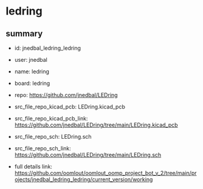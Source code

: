 # ledring
 
## summary 
* id: jnedbal_ledring_ledring
* user: jnedbal
* name: ledring
* board: ledring
* repo: https://github.com/jnedbal/LEDring
* src_file_repo_kicad_pcb: LEDring.kicad_pcb
* src_file_repo_kicad_pcb_link: https://github.com/jnedbal/LEDring/tree/main/LEDring.kicad_pcb


* src_file_repo_sch: LEDring.sch
* src_file_repo_sch_link: https://github.com/jnedbal/LEDring/tree/main/LEDring.sch
* full details link: https://github.com/oomlout/oomlout_oomp_project_bot_v_2/tree/main/projects/jnedbal_ledring_ledring/current_version/working  






